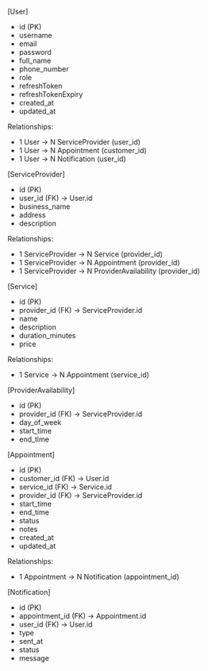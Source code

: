 [User]

- id (PK)
- username
- email
- password
- full_name
- phone_number
- role
- refreshToken
- refreshTokenExpiry
- created_at
- updated_at

Relationships:

- 1 User → N ServiceProvider (user_id)
- 1 User → N Appointment (customer_id)
- 1 User → N Notification (user_id)

[ServiceProvider]

- id (PK)
- user_id (FK) → User.id
- business_name
- address
- description

Relationships:

- 1 ServiceProvider → N Service (provider_id)
- 1 ServiceProvider → N Appointment (provider_id)
- 1 ServiceProvider → N ProviderAvailability (provider_id)

[Service]

- id (PK)
- provider_id (FK) → ServiceProvider.id
- name
- description
- duration_minutes
- price

Relationships:

- 1 Service → N Appointment (service_id)

[ProviderAvailability]

- id (PK)
- provider_id (FK) → ServiceProvider.id
- day_of_week
- start_time
- end_time

[Appointment]

- id (PK)
- customer_id (FK) → User.id
- service_id (FK) → Service.id
- provider_id (FK) → ServiceProvider.id
- start_time
- end_time
- status
- notes
- created_at
- updated_at

Relationships:

- 1 Appointment → N Notification (appointment_id)

[Notification]

- id (PK)
- appointment_id (FK) → Appointment.id
- user_id (FK) → User.id
- type
- sent_at
- status
- message
